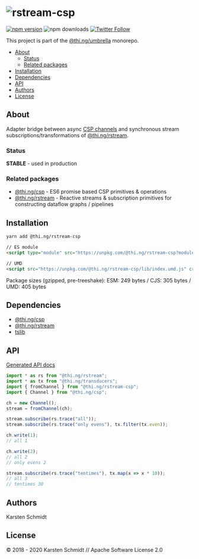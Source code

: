 <!-- This file is generated - DO NOT EDIT! -->

# ![rstream-csp](https://media.thi.ng/umbrella/banners/thing-rstream-csp.svg?3eb98532)

[![npm version](https://img.shields.io/npm/v/@thi.ng/rstream-csp.svg)](https://www.npmjs.com/package/@thi.ng/rstream-csp)
![npm downloads](https://img.shields.io/npm/dm/@thi.ng/rstream-csp.svg)
[![Twitter Follow](https://img.shields.io/twitter/follow/thing_umbrella.svg?style=flat-square&label=twitter)](https://twitter.com/thing_umbrella)

This project is part of the
[@thi.ng/umbrella](https://github.com/thi-ng/umbrella/) monorepo.

- [About](#about)
  - [Status](#status)
  - [Related packages](#related-packages)
- [Installation](#installation)
- [Dependencies](#dependencies)
- [API](#api)
- [Authors](#authors)
- [License](#license)

## About

Adapter bridge between async [CSP
channels](https://github.com/thi-ng/umbrella/tree/develop/packages/csp)
and synchronous stream subscriptions/transformations of
[@thi.ng/rstream](https://github.com/thi-ng/umbrella/tree/develop/packages/rstream).

### Status

**STABLE** - used in production

### Related packages

- [@thi.ng/csp](https://github.com/thi-ng/umbrella/tree/develop/packages/csp) - ES6 promise based CSP primitives & operations
- [@thi.ng/rstream](https://github.com/thi-ng/umbrella/tree/develop/packages/rstream) - Reactive streams & subscription primitives for constructing dataflow graphs / pipelines

## Installation

```bash
yarn add @thi.ng/rstream-csp
```

```html
// ES module
<script type="module" src="https://unpkg.com/@thi.ng/rstream-csp?module" crossorigin></script>

// UMD
<script src="https://unpkg.com/@thi.ng/rstream-csp/lib/index.umd.js" crossorigin></script>
```

Package sizes (gzipped, pre-treeshake): ESM: 249 bytes / CJS: 305 bytes / UMD: 405 bytes

## Dependencies

- [@thi.ng/csp](https://github.com/thi-ng/umbrella/tree/develop/packages/csp)
- [@thi.ng/rstream](https://github.com/thi-ng/umbrella/tree/develop/packages/rstream)
- [tslib](https://github.com/thi-ng/umbrella/tree/develop/packages/undefined)

## API

[Generated API docs](https://docs.thi.ng/umbrella/rstream-csp/)

```ts
import * as rs from "@thi.ng/rstream";
import * as tx from "@thi.ng/transducers";
import { fromChannel } from "@thi.ng/rstream-csp";
import { Channel } from "@thi.ng/csp";

ch = new Channel();
stream = fromChannel(ch);

stream.subscribe(rs.trace("all"));
stream.subscribe(rs.trace("only evens"), tx.filter(tx.even));

ch.write(1);
// all 1

ch.write(2);
// all 2
// only evens 2

stream.subscribe(rs.trace("tentimes"), tx.map(x => x * 10));
// all 3
// tentimes 30
```

## Authors

Karsten Schmidt

## License

&copy; 2018 - 2020 Karsten Schmidt // Apache Software License 2.0

